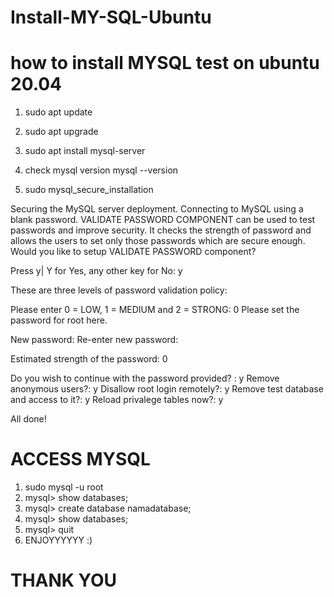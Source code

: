 # Install-MY-SQL-Ubuntu

# how to install MYSQL test on ubuntu 20.04 

1. sudo apt update

2. sudo apt upgrade

3. sudo apt install mysql-server

4. check mysql version
mysql --version

5. sudo mysql_secure_installation

Securing the MySQL server deployment.
Connecting to MySQL using a blank password.
VALIDATE PASSWORD COMPONENT can be used to test passwords
and improve security. It checks the strength of password
and allows the users to set only those passwords which are
secure enough. Would you like to setup VALIDATE PASSWORD component?

Press y| Y for Yes, any other key for No: y

These are three levels of password validation policy:

Please enter 0 = LOW, 1 = MEDIUM and 2 = STRONG: 0
Please set the password for root here.

New password:
Re-enter new password:

Estimated strength of the password: 0

Do you wish to continue with the password provided? : y
Remove anonymous users?: y
Disallow root login remotely?: y
Remove test database and access to it?: y
Reload privalege tables now?: y

All done!

# ACCESS MYSQL
1. sudo mysql -u root
2. mysql> show databases;
3. mysql> create database namadatabase;
4. mysql> show databases;
5. mysql> quit
6. ENJOYYYYYY :)

# THANK YOU





